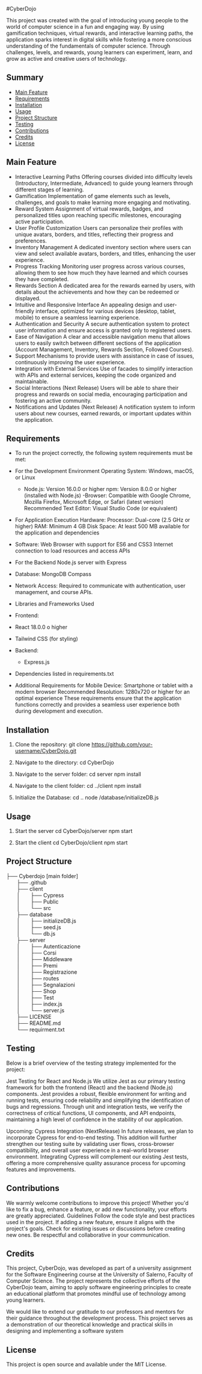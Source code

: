 #CyberDojo

This project was created with the goal of introducing young people to the world of computer science in a fun and engaging way. By using gamification techniques, virtual rewards, and interactive learning paths, the application sparks interest in digital skills while fostering a more conscious understanding of the fundamentals of computer science. Through challenges, levels, and rewards, young learners can experiment, learn, and grow as active and creative users of technology.

## Summary

- [Main Feature](#Main-Feature)
- [Requirements](#Requirements)
- [Installation](#Installation)
- [Usage](#Usage)
- [Project Structure](#Project-Structure)
- [Testing](#Testing)
- [Contributions](#Contributions)
- [Credits](#Credits)
- [License](#License)

## Main Feature

- Interactive Learning Paths
  Offering courses divided into difficulty levels (Introductory, Intermediate, Advanced) to guide young learners through different stages of learning.
- Gamification
  Implementation of game elements such as levels, challenges, and goals to make learning more engaging and motivating.
- Reward System
  Assignment of virtual rewards, badges, and personalized titles upon reaching specific milestones, encouraging active participation.
- User Profile Customization
  Users can personalize their profiles with unique avatars, borders, and titles, reflecting their progress and preferences.
- Inventory Management
  A dedicated inventory section where users can view and select available avatars, borders, and titles, enhancing the user experience.
- Progress Tracking
  Monitoring user progress across various courses, allowing them to see how much they have learned and which courses they have completed.
- Rewards Section
  A dedicated area for the rewards earned by users, with details about the achievements and how they can be redeemed or displayed.
- Intuitive and Responsive Interface
  An appealing design and user-friendly interface, optimized for various devices (desktop, tablet, mobile) to ensure a seamless learning experience.
- Authentication and Security
  A secure authentication system to protect user information and ensure access is granted only to registered users.
- Ease of Navigation
  A clear and accessible navigation menu that allows users to easily switch between different sections of the application (Account Management, Inventory, Rewards Section, Followed Courses).
- Support
  Mechanisms to provide users with assistance in case of issues, continuously improving the user experience.
- Integration with External Services
  Use of facades to simplify interaction with APIs and external services, keeping the code organized and maintainable.
- Social Interactions (Next Release)
  Users will be able to share their progress and rewards on social media, encouraging participation and fostering an active community.
- Notifications and Updates (Next Release)
  A notification system to inform users about new courses, earned rewards, or important updates within the application.

## Requirements

- To run the project correctly, the following system requirements must be met:

- For the Development Environment
  Operating System: Windows, macOS, or Linux
  - Node.js: Version 16.0.0 or higher
    npm: Version 8.0.0 or higher (installed with Node.js)
    -Browser: Compatible with Google Chrome, Mozilla Firefox, Microsoft Edge, or Safari (latest version)
    Recommended Text Editor: Visual Studio Code (or equivalent)
- For Application Execution
  Hardware:
  Processor: Dual-core (2.5 GHz or higher)
  RAM: Minimum 4 GB
  Disk Space: At least 500 MB available for the application and dependencies
- Software:
  Web Browser with support for ES6 and CSS3
  Internet connection to load resources and access APIs
- For the Backend
  Node.js server with Express
- Database: MongoDB Compass
- Network Access: Required to communicate with authentication, user management, and course APIs.
- Libraries and Frameworks Used
- Frontend:
- React 18.0.0 o higher
- Tailwind CSS (for styling)
- Backend:
  - Express.js
- Dependencies listed in requirements.txt
- Additional Requirements for Mobile
  Device: Smartphone or tablet with a modern browser
  Recommended Resolution: 1280x720 or higher for an optimal experience
  These requirements ensure that the application functions correctly and provides a seamless user experience both during development and execution.

## Installation

1. Clone the repository:
   git clone https://github.com/your-username/CyberDojo.git

2. Navigate to the directory:
   cd CyberDojo

3. Navigate to the server folder:
   cd server
   npm install

4. Navigate to the client folder:
   cd ../client
   npm install

5. Initialize the Database:
   cd ..
   node /database/initializeDB.js

## Usage

1. Start the server
   cd CyberDojo/server
   npm start

2. Start the client
   cd CyberDojo/client
   npm start

## Project Structure

├── Cyberdojo [main folder]<br>
&emsp;&emsp;├── .github<br>
&emsp;&emsp;├── client<br>
&emsp;&emsp;│&emsp;&emsp;├── Cypress<br>
&emsp;&emsp;│&emsp;&emsp;├── Public<br>
&emsp;&emsp;│&emsp;&emsp;└── src<br>
&emsp;&emsp;├── database<br>
&emsp;&emsp;│&emsp;&emsp;├── initializeDB.js<br>
&emsp;&emsp;│&emsp;&emsp;├── seed.js<br>
&emsp;&emsp;│&emsp;&emsp;└── db.js<br>
&emsp;&emsp;├── server<br>
&emsp;&emsp;│&emsp;&emsp;├── Autenticazione<br>
&emsp;&emsp;│&emsp;&emsp;├── Corsi<br>
&emsp;&emsp;│&emsp;&emsp;├── Middleware<br>
&emsp;&emsp;│&emsp;&emsp;├── Premi<br>
&emsp;&emsp;│&emsp;&emsp;├── Registrazione<br>
&emsp;&emsp;│&emsp;&emsp;├── routes<br>
&emsp;&emsp;│&emsp;&emsp;├── Segnalazioni<br>
&emsp;&emsp;│&emsp;&emsp;├── Shop<br>
&emsp;&emsp;│&emsp;&emsp;├── Test<br>
&emsp;&emsp;│&emsp;&emsp;├── index.js<br>
&emsp;&emsp;│&emsp;&emsp;└── server.js<br>
&emsp;&emsp;├── LICENSE<br>
&emsp;&emsp;├── README.md<br>
&emsp;&emsp;└── requirment.txt<br>

## Testing

Below is a brief overview of the testing strategy implemented for the project:

Jest Testing for React and Node.js
We utilize Jest as our primary testing framework for both the frontend (React) and the backend (Node.js) components. Jest provides a robust, flexible environment for writing and running tests, ensuring code reliability and simplifying the identification of bugs and regressions. Through unit and integration tests, we verify the correctness of critical functions, UI components, and API endpoints, maintaining a high level of confidence in the stability of our application.

Upcoming: Cypress Integration (NextRelease)
In future releases, we plan to incorporate Cypress for end-to-end testing. This addition will further strengthen our testing suite by validating user flows, cross-browser compatibility, and overall user experience in a real-world browser environment. Integrating Cypress will complement our existing Jest tests, offering a more comprehensive quality assurance process for upcoming features and improvements.

## Contributions

We warmly welcome contributions to improve this project! Whether you'd like to fix a bug, enhance a feature, or add new functionality, your efforts are greatly appreciated.
Guidelines
Follow the code style and best practices used in the project.
If adding a new feature, ensure it aligns with the project's goals.
Check for existing issues or discussions before creating new ones.
Be respectful and collaborative in your communication.

## Credits

This project, CyberDojo, was developed as part of a university assignment for the Software Engineering course at the University of Salerno, Faculty of Computer Science. The project represents the collective efforts of the CyberDojo team, aiming to apply software engineering principles to create an educational platform that promotes mindful use of technology among young learners.

We would like to extend our gratitude to our professors and mentors for their guidance throughout the development process. This project serves as a demonstration of our theoretical knowledge and practical skills in designing and implementing a software system

## License

This project is open source and available under the MIT License.
